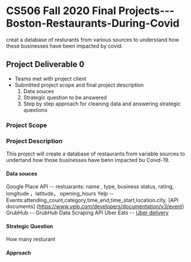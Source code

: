 # CS506 Fall 2020 Final Projects--- Boston-Restaurants-During-Covid
creat a database of resturants from various sources to understand how these businesses have been impacted by covid.

## Project Deliverable 0
- Teams met with project client
- Submitted project scope and  final project description
  1. Data souces
  2. Strategic question to be answered
  3. Step by step approach for cleaning data and answering strategic questions

### Project Scope
  

### Project Description

  This project will create a database of restaurants from variable sources to undertand how those businesses have benn impacted bu Coivd-19. 

#### Data souces
  Google Place API --  restuarants: name , type, business status, rating, longitude ，latitude， opening_hours 
  Yelp -- Events:attending_count,category,time_end,time_start,location.city, [API documents] (https://www.yelp.com/developers/documentation/v3/event)
  GrubHub -- GrubHub Data Scraping API 
  Uber Eats  --  [Uber delivery](https://www.ubereats.com/)
  
#### Strategic Question
  How many resturant 
#### Approach

